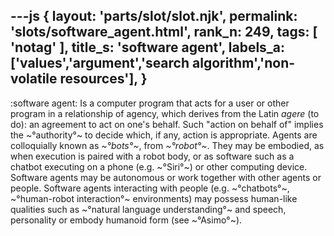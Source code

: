 ---js
{
  layout: 'parts/slot/slot.njk',
  permalink: 'slots/software_agent.html',
  rank_n: 249,
  tags: [ 'notag' ],
  title_s: 'software agent',
  labels_a: ['values','argument','search algorithm','non-volatile resources'],
}
---
:software agent:
Is a computer program that acts for a user or other program in a relationship of agency, which derives from the Latin <i>agere</i> (to do): an agreement to act on one's behalf. Such "action on behalf of" implies the ~°authority°~ to decide which, if any, action is appropriate. Agents are colloquially known as <i>~°bots°~</i>, from <i>~°robot°~</i>. They may be embodied, as when execution is paired with a robot body, or  as software such as a chatbot
executing on a phone (e.g. ~°Siri°~)  or other computing device.  Software agents may be autonomous or work together with other agents or people.  Software agents interacting with people (e.g. ~°chatbots°~, ~°human-robot interaction°~ environments) may possess human-like qualities such as ~°natural language understanding°~ and speech, personality or embody humanoid form (see ~°Asimo°~).
